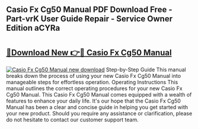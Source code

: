 ## Casio Fx Cg50 Manual PDF Download Free - Part-vrK User Guide Repair - Service Owner Edition aCYRa

# <h2><a href="http://bc45770.oget.top/?id=Casio+Fx+Cg50+Manual">🔗Download New 👉🔴 Casio Fx Cg50 Manual</a></h2>

[![Casio Fx Cg50 Manual new download](https://i.imgur.com/5g1atiW.png)](http://bc45770.oget.top/?id=Casio+Fx+Cg50+Manual)
Step-by-Step Guide This manual breaks down the process of using your new Casio Fx Cg50 Manual into manageable steps for effortless operation. Operating Instructions This manual outlines the correct operating procedures for your new Casio Fx Cg50 Manual. This Casio Fx Cg50 Manual comes equipped with a wealth of features to enhance your daily life. It's our hope that the Casio Fx Cg50 Manual has been a clear and concise guide in helping you get started with your new product. Should you require any assistance or clarification, please do not hesitate to contact our customer support team.
